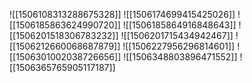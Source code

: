 ![[1506108313288675328]]
![[1506174699415425026]]
![[1506185863624990720]]
![[1506185864916848643]]
![[1506201518306783232]]
![[1506201715434942467]]
![[1506212660068687879]]
![[1506227956296814601]]
![[1506301002038726656]]
![[1506348803896471552]]
![[1506365765905117187]]
